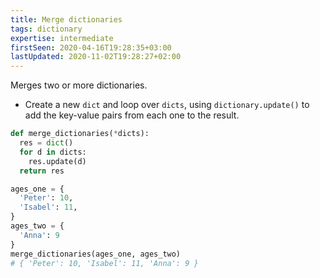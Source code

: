 ```yaml
---
title: Merge dictionaries
tags: dictionary
expertise: intermediate
firstSeen: 2020-04-16T19:28:35+03:00
lastUpdated: 2020-11-02T19:28:27+02:00
---
```


Merges two or more dictionaries.

- Create a new `dict` and loop over `dicts`, using `dictionary.update()` to add the key-value pairs from each one to the result.

```py
def merge_dictionaries(*dicts):
  res = dict()
  for d in dicts:
    res.update(d)
  return res
```

```py
ages_one = {
  'Peter': 10,
  'Isabel': 11,
}
ages_two = {
  'Anna': 9
}
merge_dictionaries(ages_one, ages_two)
# { 'Peter': 10, 'Isabel': 11, 'Anna': 9 }
```
